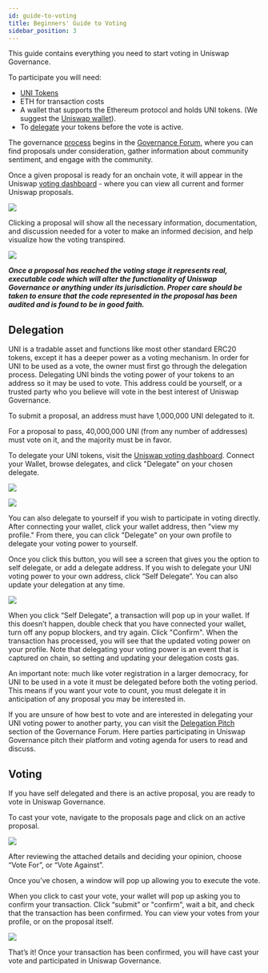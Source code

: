 ```yaml
---
id: guide-to-voting
title: Beginners' Guide to Voting
sidebar_position: 3
---
```


This guide contains everything you need to start voting in Uniswap Governance.

To participate you will need:

- [UNI Tokens](https://uniswap.org/blog/uni/)
- ETH for transaction costs
- A wallet that supports the Ethereum protocol and holds UNI tokens. (We suggest the [Uniswap wallet](https://wallet.uniswap.org/)).
- To [delegate](#delegation) your tokens before the vote is active.

The governance [process](./02-process.md) begins in the [Governance Forum](https://gov.uniswap.org/), where you can find proposals under consideration, gather information about community sentiment, and engage with the community.

Once a given proposal is ready for an onchain vote, it will appear in the Uniswap [voting dashboard](https://vote.uniswapfoundation.org/) - where you can view all current and former Uniswap proposals.

![](./images/Proposals_Overview.png)

Clicking a proposal will show all the necessary information, documentation, and discussion needed for a voter to make an informed decision, and help visualize how the voting transpired.

![](./images/Proposal_Active.png)

***Once a proposal has reached the voting stage it represents real, executable code which will alter the functionality of Uniswap Governance or anything under its jurisdiction. Proper care should be taken to ensure that the code represented in the proposal has been audited and is found to be in good faith.***

## Delegation

UNI is a tradable asset and functions like most other standard ERC20 tokens, except it has a deeper power as a voting mechanism. In order for UNI to be used as a vote, the owner must first go through the delegation process. Delegating UNI binds the voting power of your tokens to an address so it may be used to vote. This address could be yourself, or a trusted party who you believe will vote in the best interest of Uniswap Governance.

To submit a proposal, an address must have 1,000,000 UNI delegated to it.

For a proposal to pass, 40,000,000 UNI (from any number of addresses) must vote on it, and the majority must be in favor.

To delegate your UNI tokens, visit the [Uniswap voting dashboard](https://vote.uniswapfoundation.org/delegates). Connect your Wallet, browse delegates, and click "Delegate" on your chosen delegate.

![](./images/Delegate_Selection.png)

![](./images/Delegate_Button.png)

You can also delegate to yourself if you wish to participate in voting directly. After connecting your wallet, click your wallet address, then "view my profile." From there, you can click "Delegate" on your own profile to delegate your voting power to yourself.

Once you click this button, you will see a screen that gives you the option to self delegate, or add a delegate address. If you wish to delegate your UNI voting power to your own address, click “Self Delegate”. You can also update your delegation at any time.

![](./images/Delegate_To_Self.png)

When you click “Self Delegate”, a transaction will pop up in your wallet.  If this doesn’t happen, double check that you have connected your wallet, turn off any popup blockers, and try again. Click "Confirm". When the transaction has processed, you will see that the updated voting power on your profile. Note that delegating your voting power is an event that is captured on chain, so setting and updating your delegation costs gas.

An important note: much like voter registration in a larger democracy, for UNI to be used in a vote it must be delegated before both the voting period. This means if you want your vote to count, you must delegate it in anticipation of any proposal you may be interested in.

If you are unsure of how best to vote and are interested in delegating your UNI voting power to another party, you can visit the [Delegation Pitch](https://gov.uniswap.org/c/delegation-pitch/6) section of the Governance Forum. Here parties participating in Uniswap Governance pitch their platform and voting agenda for users to read and discuss.

## Voting

If you have self delegated and there is an active proposal, you are ready to vote in Uniswap Governance.

To cast your vote, navigate to the proposals page and click on an active proposal.

![](./images/Proposals_Overview.png)

After reviewing the attached details and deciding your opinion, choose “Vote For”, or “Vote Against”.

Once you’ve chosen, a window will pop up allowing you to execute the vote.

When you click to cast your vote, your wallet will pop up asking you to confirm your transaction. Click “submit” or "confirm", wait a bit, and check that the transaction has been confirmed. You can view your votes from your profile, or on the proposal itself.

![](./images/Vote_Confirmation.png)

That’s it! Once your transaction has been confirmed, you will have cast your vote and participated in Uniswap Governance.
